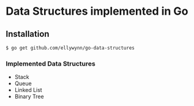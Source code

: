 # Data Structures implemented in Go

## Installation
```bash
$ go get github.com/ellywynn/go-data-structures
```

### Implemented Data Structures
* Stack
* Queue
* Linked List
* Binary Tree

